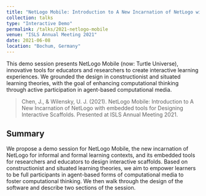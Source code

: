 ```yaml
---
title: "NetLogo Mobile: Introduction to A New Incarnation of NetLogo with embedded tools for Designing Interactive Scaffolds"
collection: talks
type: "Interactive Demo"
permalink: /talks/2021-netlogo-mobile
venue: "ISLS Annual Meeting 2021"
date: 2021-06-08
location: "Bochum, Germany"
---
```

This demo session presents NetLogo Mobile (now: Turtle Universe), innovative tools for educators and researchers to create interactive learning experiences. We grounded the design in constructionist and situated learning theories, with the goal of enhancing computational thinking through active participation in agent-based computational media.

> Chen, J., & Wilensky, U. J. (2021). NetLogo Mobile: Introduction to A New Incarnation of NetLogo with embedded tools for Designing Interactive Scaffolds. Presented at ISLS Annual Meeting 2021.

## Summary
We propose a demo session for NetLogo Mobile, the new incarnation of NetLogo for informal and formal learning contexts, and its embedded tools for researchers and educators to design interactive scaffolds. Based on constructionist and situated learning theories, we aim to empower learners to be full participants in agent-based forms of computational media to foster computational thinking. We then walk through the design of the software and describe two sections of the session.  

